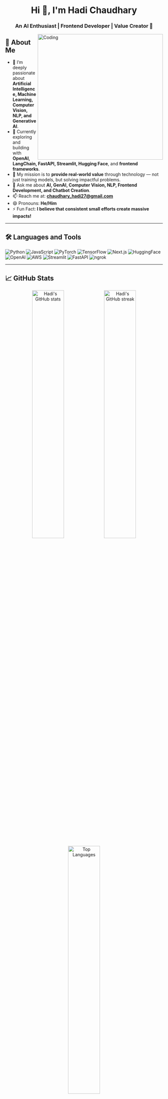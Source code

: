 <h1 align="center">Hi 👋, I'm Hadi Chaudhary</h1>
<h3 align="center">An AI Enthusiast | Frontend Developer | Value Creator 🚀</h3>

<img align="right" alt="Coding" width="400" src="https://cdn.dribbble.com/users/1162077/screenshots/3848914/programmer.gif">

## 🚀 About Me
- 👀 I’m deeply passionate about **Artificial Intelligence, Machine Learning, Computer Vision, NLP, and Generative AI**.
- 🌱 Currently exploring and building with **OpenAI, LangChain, FastAPI, Streamlit, Hugging Face**, and **frontend frameworks**.
- 🎯 My mission is to **provide real-world value** through technology — not just training models, but solving impactful problems.
- 💬 Ask me about **AI, GenAI, Computer Vision, NLP, Frontend Development, and Chatbot Creation**.
- 📫 Reach me at: **chaudhary_hadi27@gmail.com**
- 😄 Pronouns: **He/Him**
- ⚡ Fun Fact: **I believe that consistent small efforts create massive impacts!**

---

## 🛠️ Languages and Tools

<p align="left">
  <img src="https://img.shields.io/badge/Python-3776AB?style=for-the-badge&logo=python&logoColor=white" alt="Python"/>
  <img src="https://img.shields.io/badge/JavaScript-F7DF1E?style=for-the-badge&logo=javascript&logoColor=black" alt="JavaScript"/>
  <img src="https://img.shields.io/badge/PyTorch-EE4C2C?style=for-the-badge&logo=pytorch&logoColor=white" alt="PyTorch"/>
  <img src="https://img.shields.io/badge/TensorFlow-FF6F00?style=for-the-badge&logo=tensorflow&logoColor=white" alt="TensorFlow"/>
  <img src="https://img.shields.io/badge/Next.js-000000?style=for-the-badge&logo=nextdotjs&logoColor=white" alt="Next.js"/>
  <img src="https://img.shields.io/badge/HuggingFace-FFBF00?style=for-the-badge&logo=huggingface&logoColor=white" alt="HuggingFace"/>
  <img src="https://img.shields.io/badge/OpenAI-412991?style=for-the-badge&logo=openai&logoColor=white" alt="OpenAI"/>
  <img src="https://img.shields.io/badge/AWS-232F3E?style=for-the-badge&logo=amazon-aws&logoColor=white" alt="AWS"/>
  <img src="https://img.shields.io/badge/Streamlit-FF4B4B?style=for-the-badge&logo=streamlit&logoColor=white" alt="Streamlit"/>
  <img src="https://img.shields.io/badge/FastAPI-009688?style=for-the-badge&logo=fastapi&logoColor=white" alt="FastAPI"/>
  <img src="https://img.shields.io/badge/ngrok-1F1F1F?style=for-the-badge&logo=ngrok&logoColor=white" alt="ngrok"/>
</p>

---

## 📈 GitHub Stats

<p align="center">
  <img src="https://github-readme-stats.vercel.app/api?username=chaudhary-hadi27&show_icons=true&theme=radical" alt="Hadi's GitHub stats" width="45%" />
  <img src="https://github-readme-streak-stats.herokuapp.com/?user=chaudhary-hadi27&theme=radical" alt="Hadi's GitHub streak" width="45%" />
</p>

<p align="center">
  <img src="https://github-readme-stats.vercel.app/api/top-langs/?username=chaudhary-hadi27&layout=compact&theme=radical" alt="Top Languages" width="45%" />
</p>

---

## 📚 Current Focus
- 🚀 Building end-to-end AI & Frontend solutions that impact real users.
- 🧠 Diving deeper into **Computer Vision, NLP, Generative AI**, and **Production-ready ML**.
- 🌎 Making technology **simple, accessible**, and **valuable** for everyone.

---

<!---
chaudhary-hadi27/chaudhary-hadi27 is a ✨ special ✨ repository because its `README.md` (this file) appears on your GitHub profile.
You can click the Preview link to take a look at your changes.
--->
